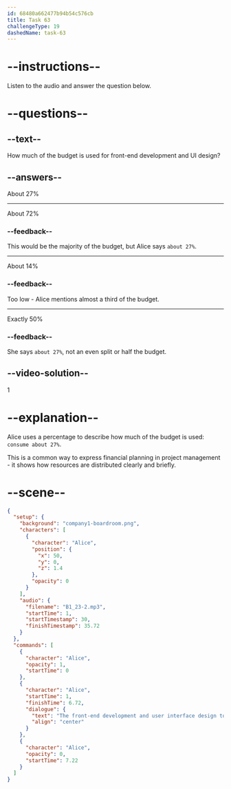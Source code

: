 ```yaml
---
id: 68480a662477b94b54c576cb
title: Task 63
challengeType: 19
dashedName: task-63
---
```


<!-- (audio) Alice: The front-end development and user interface design together consume about 27% of the overall budget. -->

# --instructions--

Listen to the audio and answer the question below.

# --questions--

## --text--

How much of the budget is used for front-end development and UI design?

## --answers--

About 27%

---

About 72%

### --feedback--

This would be the majority of the budget, but Alice says `about 27%`.

---

About 14%

### --feedback--

Too low - Alice mentions almost a third of the budget.

---

Exactly 50%

### --feedback--

She says `about 27%`, not an even split or half the budget.

## --video-solution--

1

# --explanation--

Alice uses a percentage to describe how much of the budget is used: `consume about 27%`.

This is a common way to express financial planning in project management - it shows how resources are distributed clearly and briefly.

# --scene--

```json
{
  "setup": {
    "background": "company1-boardroom.png",
    "characters": [
      {
        "character": "Alice",
        "position": {
          "x": 50,
          "y": 0,
          "z": 1.4
        },
        "opacity": 0
      }
    ],
    "audio": {
      "filename": "B1_23-2.mp3",
      "startTime": 1,
      "startTimestamp": 30,
      "finishTimestamp": 35.72
    }
  },
  "commands": [
    {
      "character": "Alice",
      "opacity": 1,
      "startTime": 0
    },
    {
      "character": "Alice",
      "startTime": 1,
      "finishTime": 6.72,
      "dialogue": {
        "text": "The front-end development and user interface design together consume about 27% of the overall budget.",
        "align": "center"
      }
    },
    {
      "character": "Alice",
      "opacity": 0,
      "startTime": 7.22
    }
  ]
}
```
